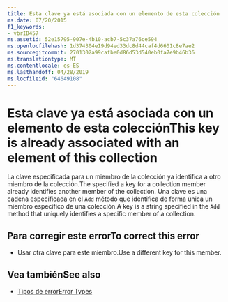 ```yaml
---
title: Esta clave ya está asociada con un elemento de esta colección
ms.date: 07/20/2015
f1_keywords:
- vbrID457
ms.assetid: 52e15795-907e-4b10-acb7-5c37a76ce594
ms.openlocfilehash: 1d374304e19d94ed33dc8d44caf4d6601c8e7ae2
ms.sourcegitcommit: 2701302a99cafbe0d86d53d540eb0fa7e9b46b36
ms.translationtype: MT
ms.contentlocale: es-ES
ms.lasthandoff: 04/28/2019
ms.locfileid: "64649108"
---
```

# <a name="this-key-is-already-associated-with-an-element-of-this-collection"></a><span data-ttu-id="ba6f1-102">Esta clave ya está asociada con un elemento de esta colección</span><span class="sxs-lookup"><span data-stu-id="ba6f1-102">This key is already associated with an element of this collection</span></span>
<span data-ttu-id="ba6f1-103">La clave especificada para un miembro de la colección ya identifica a otro miembro de la colección.</span><span class="sxs-lookup"><span data-stu-id="ba6f1-103">The specified a key for a collection member already identifies another member of the collection.</span></span> <span data-ttu-id="ba6f1-104">Una clave es una cadena especificada en el `Add` método que identifica de forma única un miembro específico de una colección.</span><span class="sxs-lookup"><span data-stu-id="ba6f1-104">A key is a string specified in the `Add` method that uniquely identifies a specific member of a collection.</span></span>  
  
## <a name="to-correct-this-error"></a><span data-ttu-id="ba6f1-105">Para corregir este error</span><span class="sxs-lookup"><span data-stu-id="ba6f1-105">To correct this error</span></span>  
  
- <span data-ttu-id="ba6f1-106">Usar otra clave para este miembro.</span><span class="sxs-lookup"><span data-stu-id="ba6f1-106">Use a different key for this member.</span></span>  
  
## <a name="see-also"></a><span data-ttu-id="ba6f1-107">Vea también</span><span class="sxs-lookup"><span data-stu-id="ba6f1-107">See also</span></span>

- [<span data-ttu-id="ba6f1-108">Tipos de error</span><span class="sxs-lookup"><span data-stu-id="ba6f1-108">Error Types</span></span>](../../../visual-basic/programming-guide/language-features/error-types.md)
